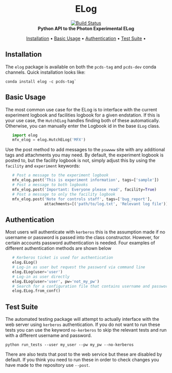 <h1 align="center">ELog</h1>

<div align="center">
  <!-- Build Status -->
  <a href="https://travis-ci.org/pcdshub/elog">
    <img
src="https://img.shields.io/travis/pcdshub/elog/master.svg?style=flat-square"
      alt="Build Status" />
  </a>
</div>

<div align="center">
  <strong>Python API to the Photon Experimental ELog</strong>
</div>

<p align="center">
  <a href="#motivation">Installation</a> •
  <a href="#features">Basic Usage</a> •
  <a href="#installation">Authentication</a> •
  <a href="#installation">Test Suite</a> •
</p>


## Installation
The `elog` package is available on both the `pcds-tag` and `pcds-dev` conda
channels. Quick installation looks like:

```shell
conda install elog -c pcds-tag`
```

## Basic Usage
The most common use case for the ELog is to interface with the current
experiment logbook and facilities logbook for a given endstation. If this is
your use case, the `HutchELog` handles finding both of these automatically.
Otherwise, you can manually enter the Logbook id in the base `ELog` class.

```python
   import elog
   mfx_elog = elog.HutchELog('MFX')
```

Use the post method to add messages to the `pswwww` site with any additional
tags and attachments you may need. By default, the experiment logbook is posted
to, but the facility logbook is not, simply adjust this by using the `facility`
and `experiment` keywords:

```python
   # Post a message to the experiment logbook
   mfx_elog.post('This is experiment information', tags=['sample'])
   # Post a message to both logbooks
   mfx_elog.post('Important: Everyone please read', facility=True)
   # Post a message to only the facility logbook
   mfx_elog.post('Note for controls staff', tags=['bug_report'],
                 attachments=[('path/to/log.txt', 'Relevant log file')])
```
   
## Authentication
Most users will authenticate with `kerberos` this is the assumption made if no
username or password is passed into the class constructor. However, for
certain accounts password authentication is needed. Four examples of different
authentication methods are shown below

```python
   # Kerberos ticket is used for authentication
   elog.ELog()
   # Log-in as user but request the password via command line
   elog.ELog(user='user')
   # Log-in as user directly
   elog.ELog(user='user', pw='not_my_pw')
   # Search for a configuration file that contains username and password
   elog.ELog.from_conf()
```

## Test Suite
The automated testing package will attempt to actually interface with the web
server using `kerberos` authentication. If you do not want to run these tests
you can use the keyword `no-kerberos` to skip the relevant tests and run with a
different username and password.

```shell
python run_tests --user my_user --pw my_pw --no-kerberos
```

There are also tests that post to the web service but these are disabled by
default. If you think you need to run these in order to check changes you have
made to the repository use `--post`.
